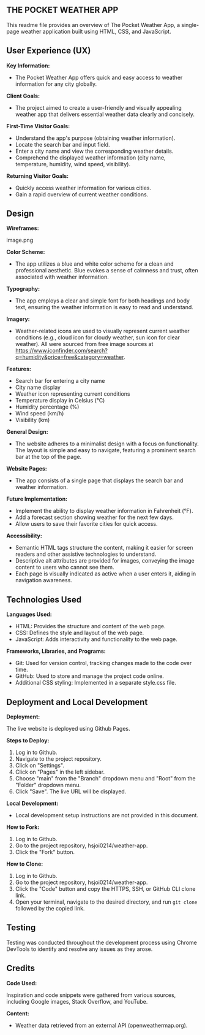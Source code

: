 ## THE POCKET WEATHER APP

This readme file provides an overview of The Pocket Weather App, a single-page weather application built using HTML, CSS, and JavaScript.

## User Experience (UX)

**Key Information:**

* The Pocket Weather App offers quick and easy access to weather information for any city globally.

**Client Goals:**

* The project aimed to create a user-friendly and visually appealing weather app that delivers essential weather data clearly and concisely.

**First-Time Visitor Goals:**

* Understand the app's purpose (obtaining weather information).
* Locate the search bar and input field.
* Enter a city name and view the corresponding weather details.
* Comprehend the displayed weather information (city name, temperature, humidity, wind speed, visibility).

**Returning Visitor Goals:**

* Quickly access weather information for various cities.
* Gain a rapid overview of current weather conditions.

## Design

**Wireframes:**

image.png

**Color Scheme:**

* The app utilizes a blue and white color scheme for a clean and professional aesthetic. Blue evokes a sense of calmness and trust, often associated with weather information.

**Typography:**

* The app employs a clear and simple font for both headings and body text, ensuring the weather information is easy to read and understand.

**Imagery:**

* Weather-related icons are used to visually represent current weather conditions (e.g., cloud icon for cloudy weather, sun icon for clear weather). All were sourced from free image sources at https://www.iconfinder.com/search?q=humidity&price=free&category=weather. 

**Features:**

* Search bar for entering a city name
* City name display
* Weather icon representing current conditions
* Temperature display in Celsius (°C)
* Humidity percentage (%)
* Wind speed (km/h)
* Visibility (km)

**General Design:**

* The website adheres to a minimalist design with a focus on functionality. The layout is simple and easy to navigate, featuring a prominent search bar at the top of the page.

**Website Pages:**

* The app consists of a single page that displays the search bar and weather information.

**Future Implementation:**

* Implement the ability to display weather information in Fahrenheit (°F).
* Add a forecast section showing weather for the next few days.
* Allow users to save their favorite cities for quick access.

**Accessibility:**

* Semantic HTML tags structure the content, making it easier for screen readers and other assistive technologies to understand.
* Descriptive alt attributes are provided for images, conveying the image content to users who cannot see them.
* Each page is visually indicated as active when a user enters it, aiding in navigation awareness.

## Technologies Used

**Languages Used:**

* HTML: Provides the structure and content of the web page.
* CSS: Defines the style and layout of the web page.
* JavaScript: Adds interactivity and functionality to the web page.

**Frameworks, Libraries, and Programs:**

* Git: Used for version control, tracking changes made to the code over time.
* GitHub: Used to store and manage the project code online.
* Additional CSS styling: Implemented in a separate style.css file.

## Deployment and Local Development

**Deployment:**

The live website is deployed using Github Pages.

**Steps to Deploy:**

1. Log in to Github.
2. Navigate to the project repository.
3. Click on "Settings".
4. Click on "Pages" in the left sidebar.
5. Choose "main" from the "Branch" dropdown menu and "Root" from the "Folder" dropdown menu.
6. Click "Save". The live URL will be displayed.

**Local Development:**

* Local development setup instructions are not provided in this document.

**How to Fork:**

1. Log in to Github.
2. Go to the project repository, hsjoi0214/weather-app.
3. Click the "Fork" button.

**How to Clone:**

1. Log in to Github.
2. Go to the project repository, hsjoi0214/weather-app.
3. Click the "Code" button and copy the HTTPS, SSH, or GitHub CLI clone link.
4. Open your terminal, navigate to the desired directory, and run `git clone` followed by the copied link.

## Testing

Testing was conducted throughout the development process using Chrome DevTools to identify and resolve any issues as they arose.

## Credits

**Code Used:**

Inspiration and code snippets were gathered from various sources, including Google images, Stack Overflow, and YouTube.

**Content:**

* Weather data retrieved from an external API (openweathermap.org).
